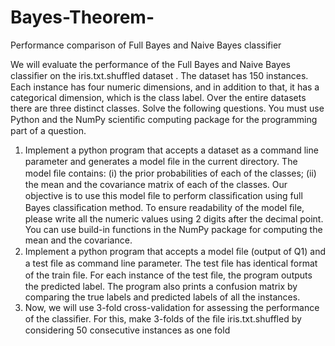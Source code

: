 # Bayes-Theorem-
Performance comparison of Full Bayes and Naive Bayes classifier 

We will evaluate the performance of the Full Bayes and Naive Bayes classiﬁer on the iris.txt.shuffled dataset . The dataset has 150 instances. Each instance has four numeric dimensions, and in addition to that, it has a categorical dimension, which is the class label. Over the entire datasets there are three distinct classes.
Solve the following questions. You must use Python and the NumPy scientiﬁc computing package for the programming part of a question.
1. Implement a python program that accepts a dataset as a command line parameter and generates a model ﬁle in the current directory. The model ﬁle contains: (i) the prior probabilities of each of the classes; (ii) the mean and the covariance matrix of each of the classes. Our objective is to use this model ﬁle to perform classiﬁcation using full Bayes classiﬁcation method. To ensure readability of the model ﬁle, please write all the numeric values using 2 digits after the decimal point. You can use build-in functions in the NumPy package for computing the mean and the covariance.
2. Implement a python program that accepts a model ﬁle (output of Q1) and a test ﬁle as command line parameter. The test ﬁle has identical format of the train ﬁle. For each instance of the test ﬁle, the program outputs the predicted label. The program also prints a confusion matrix by comparing the true labels and predicted labels of all the instances.
3. Now, we will use 3-fold cross-validation for assessing the performance of the classiﬁer. For this, make 3-folds of the ﬁle iris.txt.shuffled by considering 50 consecutive instances as one fold
